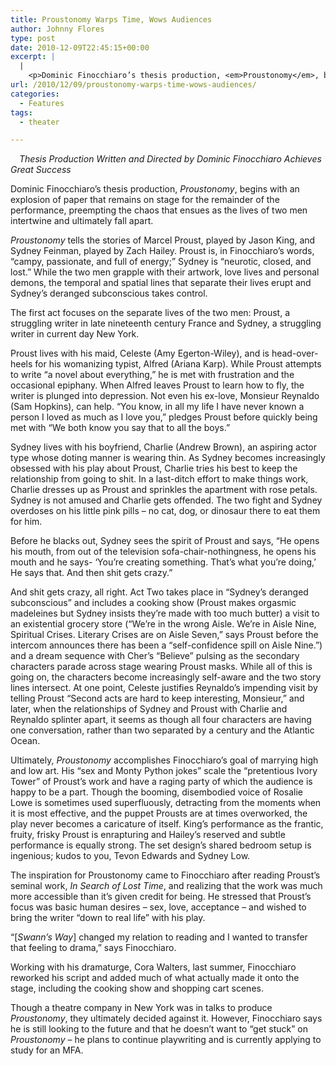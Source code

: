 ```yaml
---
title: Proustonomy Warps Time, Wows Audiences
author: Johnny Flores
type: post
date: 2010-12-09T22:45:15+00:00
excerpt: |
  |
    <p>Dominic Finocchiaro’s thesis production, <em>Proustonomy</em>, begins with an explosion of paper that remains on stage for the remainder of the performance, preempting the chaos that ensues as the lives of two men intertwine and ultimately fall apart.</p>
url: /2010/12/09/proustonomy-warps-time-wows-audiences/
categories:
  - Features
tags:
  - theater

---
```

_[<img class="alignleft size-full wp-image-545" style="margin: 7px;" title="Proustonomy" src="https://i0.wp.com/www.reedquest.org/wp-content/uploads/2010/12/proustonomyphoto5.jpg?resize=285%2C190" alt="" data-recalc-dims="1" />][1]Thesis Production Written and Directed by Dominic Finocchiaro Achieves Great Success_

Dominic Finocchiaro’s thesis production, _Proustonomy_, begins with an explosion of paper that remains on stage for the remainder of the performance, preempting the chaos that ensues as the lives of two men intertwine and ultimately fall apart.

_Proustonomy_ tells the stories of Marcel Proust, played by Jason King, and Sydney Feinman, played by Zach Hailey. Proust is, in Finocchiaro’s words, “campy, passionate, and full of energy;” Sydney is “neurotic, closed, and lost.” While the two men grapple with their artwork, love lives and personal demons, the temporal and spatial lines that separate their lives erupt and Sydney’s deranged subconscious takes control.

The first act focuses on the separate lives of the two men: Proust, a struggling writer in late nineteenth century France and Sydney, a struggling writer in current day New York.

Proust lives with his maid, Celeste (Amy Egerton-Wiley), and is head-over-heels for his womanizing typist, Alfred (Ariana Karp). While Proust attempts to write “a novel about everything,” he is met with frustration and the occasional epiphany. When Alfred leaves Proust to learn how to fly, the writer is plunged into depression. Not even his ex-love, Monsieur Reynaldo (Sam Hopkins), can help. “You know, in all my life I have never known a person I loved as much as I love you,” pledges Proust before quickly being met with “We both know you say that to all the boys.”

Sydney lives with his boyfriend, Charlie (Andrew Brown), an aspiring actor type whose doting manner is wearing thin. As Sydney becomes increasingly obsessed with his play about Proust, Charlie tries his best to keep the relationship from going to shit. In a last-ditch effort to make things work, Charlie dresses up as Proust and sprinkles the apartment with rose petals. Sydney is not amused and Charlie gets offended. The two fight and Sydney overdoses on his little pink pills – no cat, dog, or dinosaur there to eat them for him.

Before he blacks out, Sydney sees the spirit of Proust and says, “He opens his mouth, from out of the television sofa-chair-nothingness, he opens his mouth and he says- ‘You’re creating something. That’s what you’re doing,’ He says that. And then shit gets crazy.”

And shit gets crazy, all right. Act Two takes place in “Sydney’s deranged subconscious” and includes a cooking show (Proust makes orgasmic madeleines but Sydney insists they’re made with too much butter) a visit to an existential grocery store (“We’re in the wrong Aisle. We’re in Aisle Nine, Spiritual Crises. Literary Crises are on Aisle Seven,” says Proust before the intercom announces there has been a “self-confidence spill on Aisle Nine.”) and a dream sequence with Cher’s “Believe” pulsing as the secondary characters parade across stage wearing Proust masks. While all of this is going on, the characters become increasingly self-aware and the two story lines intersect. At one point, Celeste justifies Reynaldo’s impending visit by telling Proust “Second acts are hard to keep interesting, Monsieur,” and later, when the relationships of Sydney and Proust with Charlie and Reynaldo splinter apart, it seems as though all four characters are having one conversation, rather than two separated by a century and the Atlantic Ocean.

Ultimately, _Proustonomy_ accomplishes Finocchiaro’s goal of marrying high and low art. His “sex and Monty Python jokes” scale the “pretentious Ivory Tower” of Proust’s work and have a raging party of which the audience is happy to be a part. Though the booming, disembodied voice of Rosalie Lowe is sometimes used superfluously, detracting from the moments when it is most effective, and the puppet Prousts are at times overworked, the play never becomes a caricature of itself. King’s performance as the frantic, fruity, frisky Proust is enrapturing and Hailey’s reserved and subtle performance is equally strong. The set design’s shared bedroom setup is ingenious; kudos to you, Tevon Edwards and Sydney Low.

The inspiration for Proustonomy came to Finocchiaro after reading Proust’s seminal work, _In Search of Lost Time_, and realizing that the work was much more accessible than it’s given credit for being. He stressed that Proust’s focus was basic human desires – sex, love, acceptance – and wished to bring the writer “down to real life” with his play.

“[_Swann’s Way_] changed my relation to reading and I wanted to transfer that feeling to drama,” says Finocchiaro.

Working with his dramaturge, Cora Walters, last summer, Finocchiaro reworked his script and added much of what actually made it onto the stage, including the cooking show and shopping cart scenes.

Though a theatre company in New York was in talks to produce _Proustonomy_, they ultimately decided against it. However, Finocchiaro says he is still looking to the future and that he doesn’t want to “get stuck” on _Proustonomy_ – he plans to continue playwriting and is currently applying to study for an MFA.

 [1]: https://i0.wp.com/www.reedquest.org/wp-content/uploads/2010/12/proustonomyphoto5.jpg